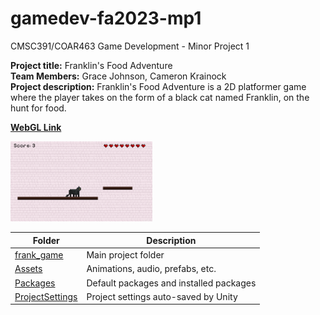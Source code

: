 # gamedev-fa2023-mp1
CMSC391/COAR463 Game Development - Minor Project 1

**Project title:** Franklin's Food Adventure  
**Team Members:** Grace Johnson, Cameron Krainock  
**Project description:** Franklin's Food Adventure is a 2D platformer game where the player takes on the form of a black cat named Franklin, on the hunt for food. 

**[WebGL Link](https://play.unity.com/mg/other/webgl-builds-372721)**  

<img src="frankv2_preview.png" width="45%" height="45%"/>
 
| Folder | Description |
|---|---|
| [frank_game](frank_game) | Main project folder |
| [Assets](frank_game/Assets) | Animations, audio, prefabs, etc.  |
| [Packages](frank_game/Packages) | Default packages and installed packages  |
| [ProjectSettings](frank_game/ProjectSettings) | Project settings auto-saved by Unity  |



